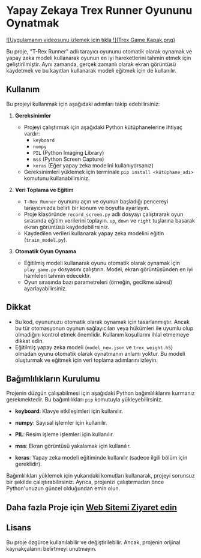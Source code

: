 
# Yapay Zekaya Trex Runner Oyununu Oynatmak

[![Uygulamanın videosunu izlemek için tıkla !](Trex Game Kapak.png)](https://www.youtube.com/watch?v=video_id)


Bu proje, "T-Rex Runner" adlı tarayıcı oyununu otomatik olarak oynamak ve yapay zeka modeli kullanarak oyunun en iyi hareketlerini tahmin etmek için geliştirilmiştir. Aynı zamanda, gerçek zamanlı olarak ekran görüntüsü kaydetmek ve bu kayıtları kullanarak modeli eğitmek için de kullanılır.

## Kullanım

Bu projeyi kullanmak için aşağıdaki adımları takip edebilirsiniz:

1. **Gereksinimler**
   - Projeyi çalıştırmak için aşağıdaki Python kütüphanelerine ihtiyaç vardır:
     - `keyboard`
     - `numpy`
     - `PIL` (Python Imaging Library)
     - `mss` (Python Screen Capture)
     - `keras` (Eğer yapay zeka modelini kullanıyorsanız)
   - Gereksinimleri yüklemek için terminale `pip install <kütüphane_adı>` komutunu kullanabilirsiniz.

2. **Veri Toplama ve Eğitim**
   - `T-Rex Runner` oyununu açın ve oyunun başladığı pencereyi tarayıcınızda belirli bir konum ve boyutta ayarlayın.
   - Proje klasöründe `record_screen.py` adlı dosyayı çalıştırarak oyun sırasında eğitim verilerini toplayın. `up`, `down` ve `right` tuşlarına basarak ekran görüntüsü kaydedebilirsiniz.
   - Kaydedilen verileri kullanarak yapay zeka modelini eğitin (`train_model.py`).

3. **Otomatik Oyun Oynama**
   - Eğitilmiş modeli kullanarak oyunu otomatik olarak oynamak için `play_game.py` dosyasını çalıştırın. Model, ekran görüntüsünden en iyi hamleleri tahmin edecektir.
   - Oyun sırasında bazı parametreleri (örneğin, gecikme süresi) ayarlayabilirsiniz.

## Dikkat

- Bu kod, oyununuzu otomatik olarak oynamak için tasarlanmıştır. Ancak bu tür otomasyonun oyunun sağlayıcıları veya hükümleri ile uyumlu olup olmadığını kontrol etmek önemlidir. Kullanım koşullarını ihlal etmemeye dikkat edin.
- Eğitilmiş yapay zeka modeli (`model_new.json` ve `trex_weight.h5`) olmadan oyunu otomatik olarak oynatmanın anlamı yoktur. Bu modeli oluşturmak ve eğitmek için veri toplama adımlarını izleyin.



## Bağımlılıkların Kurulumu

Projenin düzgün çalışabilmesi için aşağıdaki Python bağımlılıklarını kurmanız gerekmektedir. Bu bağımlılıkları `pip` komutuyla yükleyebilirsiniz.

- **keyboard**: Klavye etkileşimleri için kullanılır.

- **numpy**: Sayısal işlemler için kullanılır.

- **PIL**: Resim işleme işlemleri için kullanılır.

- **mss**: Ekran görüntüsü yakalamak için kullanılır.

- **keras**: Yapay zeka modeli eğitiminde kullanılır (sadece ilgili bölüm için gereklidir).

Bağımlılıkları yüklemek için yukarıdaki komutları kullanarak, projeyi sorunsuz bir şekilde çalıştırabilirsiniz. Ayrıca, projenizi çalıştırmadan önce Python'unuzun güncel olduğundan emin olun.


## Daha fazla Proje için [Web Sitemi Ziyaret edin](https://ayazaktas.netlify.app)


## Lisans

Bu proje özgürce kullanılabilir ve değiştirilebilir. Ancak, projenin orijinal kaynakçalarını belirtmeyi unutmayın.
